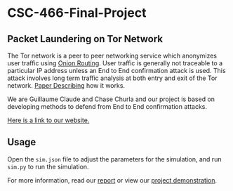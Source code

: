 # CSC-466-Final-Project
## Packet Laundering on Tor Network

The Tor network is a peer to peer networking service which anonymizes user traffic using [Onion Routing](https://en.wikipedia.org/wiki/Onion_routing). User traffic is generally not traceable to a particular IP address unless an End to End confirmation attack is used. This attack involves long term traffic analysis at both entry and exit of the Tor network. [Paper Describing](https://www.ohmygodel.com/publications/usersrouted-ccs13.pdf) how it works.

We are Guillaume Claude and Chase Churla and our project is based on developing methods to defend from End to End confirmation attacks.

[Here is a link to our website.](https://onlineacademiccommunity.uvic.ca/torlaundering/)

## Usage

Open the `sim.json` file to adjust the parameters for the simulation, and run `sim.py` to run the simulation.

For more information, read our [report](https://onlineacademiccommunity.uvic.ca/torlaundering/project-report/) or view our
[project demonstration](https://onlineacademiccommunity.uvic.ca/torlaundering/project-demo/).
